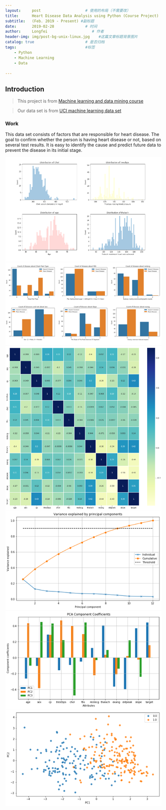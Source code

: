 ```yaml
---
layout:     post                    # 使用的布局（不需要改）
title:      Heart Disease Data Analysis using Python (Course Project)               # 标题 
subtitle:   (Feb. 2019 - Present) #副标题
date:       2019-02-28              # 时间
author:     Longfei                    # 作者
header-img: img/post-bg-unix-linux.jpg    #这篇文章标题背景图片
catalog: true                       # 是否归档
tags:                               #标签
    - Python
    - Machine Learning
    - Data
    
---
```


## Introduction
>This project is from [Machine learning and data mining course](http://www2.compute.dtu.dk/courses/02450/)

>Our data set is from [UCI machine learning data set](http://archive.ics.uci.edu/ml/datasets/statlog+(heart))

### Work
This data set consists of factors that are responsible for heart disease. The goal to confirm whether the person is having heart disease or not, based on several test results.  It is easy to identify the cause and predict future data to prevent the disease in its initial stage.


![](https://raw.githubusercontent.com/LF-Lin/LF-Lin.github.io/master/img/ML-1.png)
![](https://raw.githubusercontent.com/LF-Lin/LF-Lin.github.io/master/img/ML-2.png)
![](https://raw.githubusercontent.com/LF-Lin/LF-Lin.github.io/master/img/ML-3.png)
![](https://raw.githubusercontent.com/LF-Lin/LF-Lin.github.io/master/img/ML-4.png)
![](https://raw.githubusercontent.com/LF-Lin/LF-Lin.github.io/master/img/ML-5.png)
![](https://raw.githubusercontent.com/LF-Lin/LF-Lin.github.io/master/img/ML-6.png)